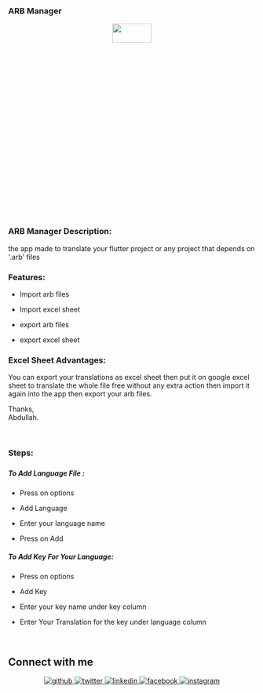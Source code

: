 

### ARB Manager  
<div align="center">
<img src="https://user-images.githubusercontent.com/78202914/217231928-370ee946-427f-4fc0-b57a-802152bf484b.gif" align="center" width="40%" height="10%" />
</div>  
  



### ARB Manager Description:  
the app made to translate your flutter project or any project that depends on '.arb' files  
  



### Features:  
- Import arb files  
  

- Import excel sheet  
  

- export arb files  
  

- export excel sheet  
  



### Excel Sheet Advantages:  
You can export your translations as excel sheet then put it on google excel sheet to translate the whole file free without any extra action then import it again into the app then export your arb files.

Thanks,  
Abdullah.  
  

<br/>  
 


### Steps:  
### <div align="center"></div>  
  

##### To Add Language File :  
  

- Press on options  
  

- Add Language  
  

- Enter your language name  
  

- Press on Add  
  

##### To Add Key For Your Language:  
  

- Press on options  
  

- Add Key  
  

- Enter your key name under key column  
  

- Enter Your Translation for the key under language column  
  

<br/>  


## Connect with me  
<div align="center">
<a href="https://github.com/MrBoOodY" target="_blank">
<img src=https://img.shields.io/badge/github-%2324292e.svg?&style=for-the-badge&logo=github&logoColor=white alt=github style="margin-bottom: 5px;" />
</a>
<a href="https://twitter.com/abdalla_d72" target="_blank">
<img src=https://img.shields.io/badge/twitter-%2300acee.svg?&style=for-the-badge&logo=twitter&logoColor=white alt=twitter style="margin-bottom: 5px;" />
</a>

<a href="https://linkedin.com/in/abdullah-muhammad-486029208" target="_blank">
<img src=https://img.shields.io/badge/linkedin-%231E77B5.svg?&style=for-the-badge&logo=linkedin&logoColor=white alt=linkedin style="margin-bottom: 5px;" />
</a>
<a href="https://www.facebook.com/dev.abdullah.muhammad" target="_blank">
<img src=https://img.shields.io/badge/facebook-%232E87FB.svg?&style=for-the-badge&logo=facebook&logoColor=white alt=facebook style="margin-bottom: 5px;" />
</a>
<a href="https://instagram.com/abdullahmohamedbasiouny" target="_blank">
<img src=https://img.shields.io/badge/instagram-%23000000.svg?&style=for-the-badge&logo=instagram&logoColor=white alt=instagram style="margin-bottom: 5px;" />
</a>  
</div>  
  

<br/>  

  
